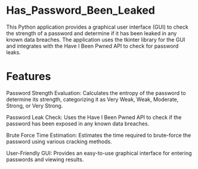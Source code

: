# Has_Password_Been_Leaked
This Python application provides a graphical user interface (GUI) to check the strength of a password and determine if it has been leaked in any known data breaches. The application uses the tkinter library for the GUI and integrates with the Have I Been Pwned API to check for password leaks.

# Features

Password Strength Evaluation: 
  Calculates the entropy of the password to determine its strength, categorizing it as Very Weak, Weak, Moderate, Strong, or Very   Strong.

Password Leak Check: 
  Uses the Have I Been Pwned API to check if the password has been exposed in any known data breaches.

Brute Force Time Estimation: 
  Estimates the time required to brute-force the password using various cracking methods.

User-Friendly GUI: 
  Provides an easy-to-use graphical interface for entering passwords and viewing results.

